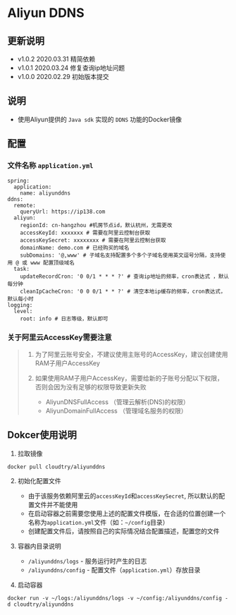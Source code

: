 # Aliyun DDNS

## 更新说明
- v1.0.2 2020.03.31 精简依赖
- v1.0.1 2020.03.24 修复查询ip地址问题
- v1.0.0 2020.02.29 初始版本提交

## 说明 
- 使用Aliyun提供的 `Java sdk` 实现的 `DDNS` 功能的Docker镜像

## 配置

### 文件名称 `application.yml`
```
spring:
  application:
    name: aliyunddns
ddns:
  remote:
    queryUrl: https://ip138.com
  aliyun:
    regionId: cn-hangzhou #机房节点id，默认杭州，无需更改
    accessKeyId: xxxxxxx # 需要在阿里云控制台获取
    accessKeySecret: xxxxxxxx # 需要在阿里云控制台获取
    domainName: demo.com # 已经购买的域名
    subDomains: '@,www' # 子域名支持配置多个多个子域名使用英文逗号分隔，支持使用 @ 或 www 配置顶级域名
  task:
    updateRecordCron: '0 0/1 * * * ?' # 查询ip地址的频率，cron表达式 ，默认每分钟
    cleanIpCacheCron: '0 0 0/1 * * ?' # 清空本地ip缓存的频率，cron表达式，默认每小时
logging:
  level:
    root: info # 日志等级，默认即可
```

### 关于阿里云AccessKey需要注意
> 1. 为了阿里云账号安全，不建议使用主账号的AccessKey，建议创建使用RAM子用户AccessKey
> 
> 2. 如果使用RAM子用户AccessKey，需要给新的子账号分配以下权限，否则会因为没有足够的权限导致更新失败
>     - AliyunDNSFullAccess （管理云解析(DNS)的权限）
>     - AliyunDomainFullAccess （管理域名服务的权限）

## Dokcer使用说明

1. 拉取镜像
```
docker pull cloudtry/aliyunddns
```
2. 初始化配置文件
   - 由于该服务依赖阿里云的`accessKeyId`和`accessKeySecret`, 所以默认的配置文件并不能使用 
   - 在启动容器之前需要您使用上述的配置文件模版，在合适的位置创建一个名称为`application.yml`文件（如：`~/config`目录）
   - 创建配置文件后，请按照自己的实际情况结合配置描述，配置您的文件

3. 容器内目录说明
   - `/aliyunddns/logs` - 服务运行时产生的日志
   - `/aliyunddns/config` - 配置文件（`application.yml`）存放目录

4. 启动容器
```
docker run -v ~/logs:/aliyunddns/logs -v ~/config:/aliyunddns/config -d cloudtry/aliyunddns
```
